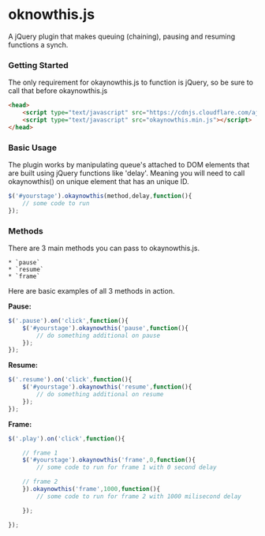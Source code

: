 # oknowthis.js
A jQuery plugin that makes queuing (chaining), pausing and resuming functions a synch.

### Getting Started
The only requirement for okaynowthis.js to function is jQuery, so be sure to call that before okaynowthis.js

```html
<head>
	<script type="text/javascript" src="https://cdnjs.cloudflare.com/ajax/libs/jquery/3.1.0/jquery.min.js"></script>
	<script type="text/javascript" src="okaynowthis.min.js"></script>
</head>
```

### Basic Usage
The plugin works by manipulating queue's attached to DOM elements that are built using jQuery functions like 'delay'. Meaning you will need to call okaynowthis() on unique element that has an unique ID.

```javascript
$('#yourstage').okaynowthis(method,delay,function(){
	// some code to run
});
```

### Methods
There are 3 main methods you can pass to okaynowthis.js.

	* `pause`
	* `resume`
	* `frame`

Here are basic examples of all 3 methods in action.

**Pause:**
```javascript
$('.pause').on('click',function(){
	$('#yourstage').okaynowthis('pause',function(){
		// do something additional on pause
	});
});
```
**Resume:**
```javascript
$('.resume').on('click',function(){
	$('#yourstage').okaynowthis('resume',function(){
		// do something additional on resume
	});
});
```

**Frame:**
```javascript
$('.play').on('click',function(){

	// frame 1
	$('#yourstage').okaynowthis('frame',0,function(){
		// some code to run for frame 1 with 0 second delay

	// frame 2
	}).okaynowthis('frame',1000,function(){
		// some code to run for frame 2 with 1000 milisecond delay

	});

});
```